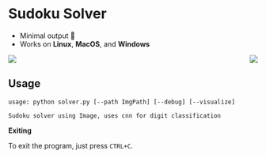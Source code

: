 # Sudoku Solver

- Minimal output 🌈 
- Works on **Linux**, **MacOS**, and **Windows**
<img src='https://raw.githubusercontent.com/lakhaniaayush/Sudoku-Solver/main/temp/res.JPG'>
<img src="https://raw.githubusercontent.com/lakhaniaayush/sudoku-Solver/master/temp/sudoku.gif" align="right">
<br>


## Usage
```
usage: python solver.py [--path ImgPath] [--debug] [--visualize]

Sudoku solver using Image, uses cnn for digit classification
```

**Exiting**

To exit the program, just press ```CTRL+C```.
